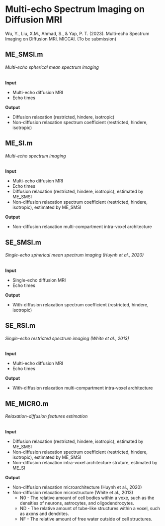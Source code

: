 # Multi-echo Spectrum Imaging on Diffusion MRI

Wu, Y., Liu, X.M., Ahmad, S., & Yap, P. T. (2023). Multi-echo Spectrum Imaging on Diffusion MRI. MICCAI. (To be submission)



## ME_SMSI.m

###### Multi-echo spherical mean spectrum imaging

**Input**

- Multi-echo diffusion MRI
- Echo times

**Output**

- Diffusion relaxation (restricted, hindere, isotropic)
- Non-diffusion relaxation spectrum coefficient (restricted, hindere, isotropic)


## ME_SI.m

###### Multi-echo spectrum imaging

**Input**

- Multi-echo diffusion MRI
- Echo times
- Diffusion relaxation (restricted, hindere, isotropic), estimated by ME_SMSI
- Non-diffusion relaxation spectrum coefficient (restricted, hindere, isotropic), estimated by ME_SMSI

**Output**

- Non-diffusion relaxation multi-compartment intra-voxel architecture


## SE_SMSI.m

###### Single-echo spherical mean spectrum imaging (Huynh et al., 2020)

**Input**

- Single-echo diffusion MRI
- Echo times

**Output**

- With-diffusion relaxation spectrum coefficient (restricted, hindere, isotropic)


## SE_RSI.m 

###### Single-echo restricted spectrum imaging (White et al., 2013)

**Input**

- Multi-echo diffusion MRI
- Echo times

**Output**

- With-diffusion relaxation multi-compartment intra-voxel architecture


## ME_MICRO.m

###### Relaxation-diffusion features estimation

**Input**

- Diffusion relaxation (restricted, hindere, isotropic), estimated by ME_SMSI
- Non-diffusion relaxation spectrum coefficient (restricted, hindere, isotropic), estimated by ME_SMSI
- Non-diffusion relaxation intra-voxel architecture struture, estimated by ME_SI

**Output**

- Non-diffusion relaxation microarchitecture (Huynh et al., 2020)
- Non-diffusion relaxation microstructure (White et al., 2013)
  - N0 - The relative amount of cell bodies within a voxe, such as the densities of neurons, astrocytes, and oligodendrocytes. 
  - ND - The relative amount of tube-like structures within a voxel, such as axons and dendrites. 
  - NF - The relative amount of free water outside of cell structures.

